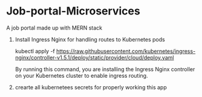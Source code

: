 # Job-portal-Microservices
A job portal made up with MERN stack


1. Install Ingress Nginx for handling routes to Kubernetes pods 

    kubectl apply -f https://raw.githubusercontent.com/kubernetes/ingress-nginx/controller-v1.5.1/deploy/static/provider/cloud/deploy.yaml

    By running this command, you are installing the Ingress Nginx controller on your Kubernetes cluster to enable ingress routing.

2. crearte all kubernetees secrets for properly working this app